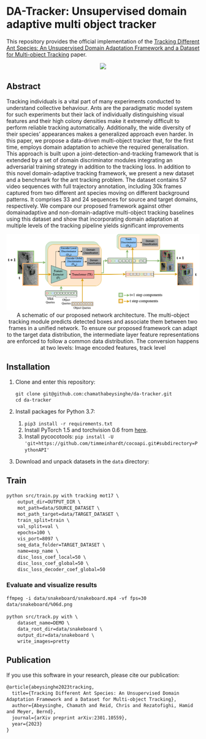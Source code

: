 # DA-Tracker: Unsupervised domain adaptive multi object tracker

This repository provides the official implementation of the [Tracking Different Ant Species: An Unsupervised Domain Adaptation
Framework and a Dataset for Multi-object Tracking](https://arxiv.org/pdf/2301.10559.pdf) paper.


<div align="center">
    <img src="docs/video_results.gif"/>
</div>

## Abstract

Tracking individuals is a vital part of many experiments conducted to understand collective behaviour. Ants are the paradigmatic model system for such experiments but their lack of individually distinguishing visual features and their high colony densities make it extremely difficult to perform reliable tracking automatically. Additionally, the wide diversity of their species’ appearances makes a generalized approach even harder. In this paper, we propose a data-driven multi-object tracker that, for the first time, employs domain adaptation to achieve the required generalisation. This approach is built upon a joint-detection-and-tracking framework that is extended by a set of domain discriminator modules integrating an adversarial training strategy in addition to the tracking loss. In addition to this novel domain-adaptive tracking framework, we present a new dataset and a benchmark for the ant tracking problem. The dataset contains 57 video sequences with full trajectory annotation, including 30k frames captured from two different ant species moving on different background patterns. It comprises 33 and 24 sequences for source and target domains, respectively. We compare our proposed framework against other domainadaptive and non-domain-adaptive multi-object tracking baselines using this dataset and show that incorporating domain adaptation at multiple levels of the tracking pipeline yields significant improvements
<div align="center">
    <img src="docs/da_tracker.png" alt=""/>
    <figcaption> A schematic of our proposed network architecture. The multi-object tracking module predicts detected boxes and associate them between two frames in a unified network. To ensure our proposed framework can adapt to the target data distribution, the intermediate layer feature representations are enforced to follow a common data distribution. The conversion happens at two levels: Image encoded features, track level</figcaption>

</div>

## Installation

1. Clone and enter this repository:
    ```
    git clone git@github.com:chamathabeysinghe/da-tracker.git
    cd da-tracker
    ```

2. Install packages for Python 3.7:

    1. `pip3 install -r requirements.txt`
    2. Install PyTorch 1.5 and torchvision 0.6 from [here](https://pytorch.org/get-started/previous-versions/#v150).
    3. Install pycocotools: `pip install -U 'git+https://github.com/timmeinhardt/cocoapi.git#subdirectory=PythonAPI'`

3. Download and unpack datasets in the `data` directory:

## Train

```shell
python src/train.py with tracking mot17 \
    output_dir=OUTPUT_DIR \
    mot_path=data/SOURCE_DATASET \
    mot_path_target=data/TARGET_DATASET \
    train_split=train \
    val_split=val \
    epochs=100 \
    vis_port=8097 \
    seq_data_folder=TARGET_DATASET \
    name=exp_name \
    disc_loss_coef_local=50 \
    disc_loss_coef_global=50 \
    disc_loss_decoder_coef_global=50 
```

### Evaluate and visualize results

``` shell
ffmpeg -i data/snakeboard/snakeboard.mp4 -vf fps=30 data/snakeboard/%06d.png

python src/track.py with \
    dataset_name=DEMO \
    data_root_dir=data/snakeboard \
    output_dir=data/snakeboard \
    write_images=pretty
```

## Publication
If you use this software in your research, please cite our publication:

```
@article{abeysinghe2023tracking,
  title={Tracking Different Ant Species: An Unsupervised Domain Adaptation Framework and a Dataset for Multi-object Tracking},
  author={Abeysinghe, Chamath and Reid, Chris and Rezatofighi, Hamid and Meyer, Bernd},
  journal={arXiv preprint arXiv:2301.10559},
  year={2023}
}
```